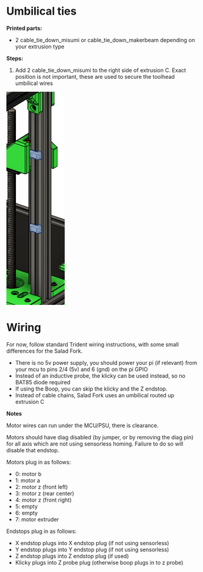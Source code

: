 
# Umbilical ties


**Printed parts:**
* 2 cable_tie_down_misumi or cable_tie_down_makerbeam depending on your extrusion type


**Steps:**
1. Add 2 cable_tie_down_misumi to the right side of extrusion C. Exact position is not important, these are used to secure the toolhead umbilical wires 

![](images/cable_tie_downs.png)


# Wiring

For now, follow standard Trident wiring instructions, with some small differences for the Salad Fork. 

* There is no 5v power supply, you should power your pi (if relevant) from your mcu to pins 2/4 (5v) and 6 (gnd) on the pi GPIO
* Instead of an inductive probe, the klicky can be used instead, so no BAT85 diode required
* If using the Boop, you can skip the klicky and the Z endstop.
* Instead of cable chains, Salad Fork uses an umbilical routed up extrusion C
  
**Notes**

Motor wires can run under the MCU/PSU, there is clearance.

Motors should have diag disabled (by jumper, or by removing the diag pin) for all axis which are not using sensorless homing.  Failure to do so will disable that endstop.

Motors plug in as follows:
* 0: motor b
* 1: motor a
* 2: motor z (front left)
* 3: motor z (rear center)
* 4: motor z (front right)
* 5: empty
* 6: empty
* 7: motor extruder

Endstops plug in as follows:
- X endstop plugs into X endstop plug (if not using sensorless)
- Y endstop plugs into Y endstop plug (if not using sensorless)
- Z endstop plugs into Z endstop plug (if used)
- Klicky plugs into Z probe plug (otherwise boop plugs in to z probe)


